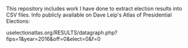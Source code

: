 This repository includes work I have done to extract election results into CSV files. Info publicly available on Dave Leip's Atlas of Presidential Elections:

uselectionatlas.org/RESULTS/datagraph.php?fips=1&year=2016&off=0&elect=0&f=0
